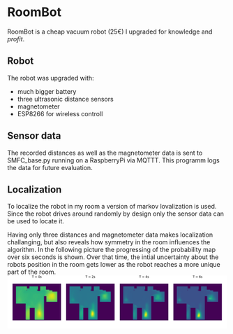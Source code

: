 # RoomBot
RoomBot is a cheap vacuum robot (25€) I upgraded for knowledge and _profit_.

## Robot
The robot was upgraded with:
- much bigger battery
- three ultrasonic distance sensors
- magnetometer
- ESP8266 for wireless controll

## Sensor data
The recorded distances as well as the magnetometer data is sent to SMFC_base.py running on a RaspberryPi via MQTTT. This programm logs the data for future evaluation.

## Localization
To localize the robot in my room a version of markov lovalization is used. Since the robot drives around randomly by design only the sensor data can be used to locate it.

Having only three distances and magnetometer data makes localization challanging, but also reveals how symmetry in the room influences the algorithm.
In the following picture the progressing of the probability map over six seconds is shown. Over that time, the intial uncertainty about the robots position in the room gets lower as the robot reaches a more unique part of the room.
![probability timeline](media/prob_timeline.png)

